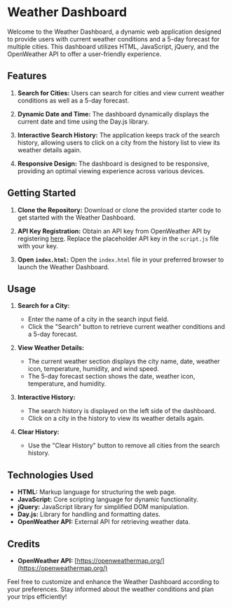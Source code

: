 # Weather Dashboard

Welcome to the Weather Dashboard, a dynamic web application designed to provide users with current weather conditions and a 5-day forecast for multiple cities. This dashboard utilizes HTML, JavaScript, jQuery, and the OpenWeather API to offer a user-friendly experience.

## Features

1. **Search for Cities:** Users can search for cities and view current weather conditions as well as a 5-day forecast.

2. **Dynamic Date and Time:** The dashboard dynamically displays the current date and time using the Day.js library.

3. **Interactive Search History:** The application keeps track of the search history, allowing users to click on a city from the history list to view its weather details again.

4. **Responsive Design:** The dashboard is designed to be responsive, providing an optimal viewing experience across various devices.

## Getting Started

1. **Clone the Repository:** Download or clone the provided starter code to get started with the Weather Dashboard.

2. **API Key Registration:** Obtain an API key from OpenWeather API by registering [here](https://openweathermap.org/). Replace the placeholder API key in the `script.js` file with your key.

3. **Open `index.html`:** Open the `index.html` file in your preferred browser to launch the Weather Dashboard.

## Usage

1. **Search for a City:**
   - Enter the name of a city in the search input field.
   - Click the "Search" button to retrieve current weather conditions and a 5-day forecast.

2. **View Weather Details:**
   - The current weather section displays the city name, date, weather icon, temperature, humidity, and wind speed.
   - The 5-day forecast section shows the date, weather icon, temperature, and humidity.

3. **Interactive History:**
   - The search history is displayed on the left side of the dashboard.
   - Click on a city in the history to view its weather details again.

4. **Clear History:**
   - Use the "Clear History" button to remove all cities from the search history.

## Technologies Used

- **HTML:** Markup language for structuring the web page.
- **JavaScript:** Core scripting language for dynamic functionality.
- **jQuery:** JavaScript library for simplified DOM manipulation.
- **Day.js:** Library for handling and formatting dates.
- **OpenWeather API:** External API for retrieving weather data.

## Credits

- **OpenWeather API:** [https://openweathermap.org/](https://openweathermap.org/)

Feel free to customize and enhance the Weather Dashboard according to your preferences. Stay informed about the weather conditions and plan your trips efficiently!
